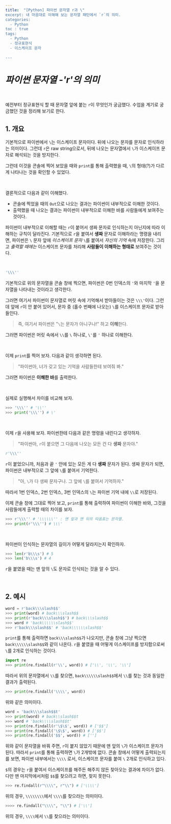 ```yaml
---
title:  "[Python] 파이썬 문자열 r과 \"
excerpt: 내 마음대로 이해해 보는 문자열 패턴에서 `r`의 의미.
categories:
  - Python
toc : true
tags:
  - Python
  - 정규표현식
  - 이스케이프 문자
 
---
```






# _파이썬 문자열 -'r'의 의미_

<br>

 예전부터 정규표현식 할 때 문자열 앞에 붙는 `r`이 무엇인가 궁금했다.  수업을 계기로 궁금했던 것을 정리해 보기로 한다.



## 1. 개요



 기본적으로 파이썬에서 `\`는 이스케이프 문자이다. 뒤에 나오는 문자를 문자로 인식하라는 의미이다. 그런데 `r`은 raw string으로서, 뒤에 나오는 문자열에서 `\`가 이스케이프 문자로 해석되는 것을 방지한다.

 그런데 이것을 콘솔에 찍어 보았을 때와 `print`를 통해 출력했을 때, `\`의 형태(?)가 다르게 나타나는 것을 확인할 수 있었다.

<br>

 결론적으로 다음과 같이 이해했다.

* 콘솔에 찍었을 때의 `Out`으로 나오는 결과는 파이썬이 내부적으로 이해한 것이다.
* 출력했을 때 나오는 결과는 파이썬이 내부적으로 이해한 바를 사람들에게 보여주는 것이다.

 파이썬이 내부적으로 이해할 때는 `r`이 붙어서 생짜 문자로 인식하는지 아닌지에 따라 이해하는 규칙이 달라진다. 기본적으로 `r`을 붙여서 **생짜** 문자로 이해하라는 명령을 내리면, 파이썬은 `\` 문자 앞에 *이스케이프 문자* `\`를 붙여서 *자신의 기억* 속에 저장한다. 그리고 *출력할 때에는* 이스케이프 문자를 처리해 **사람들이 이해하는 형태로** 보여주는 것이다.

<br>



```python
'\\\''
```

 기본적으로 위의 문자열을 콘솔 창에 찍으면, 파이썬은 0번 인덱스의 `'`와 마지막 `'`을 문자열을 나타내는 것이라고 생각한다.

 그러면 여기서 파이썬이 문자열로 머릿 속에 기억해서 받아들이는 것은 `\\\'`이다. 그런데 앞에 `r`이 안 붙어 있어서, 문자 중 (홀수 번째에 나오는) `\`를 이스케이프 문자로 받아 들인다. 

> 즉, 여기서 파이썬은 "`\`는 문자가 아니구나!" 하고 **이해**한다.

 그러면 파이썬은 머릿 속에서 `\\`를 `\` 하나로, `\'`를 `'` 하나로 이해한다. 

<br>

이제 `print`를 찍어 보자. 다음과 같이 생각하면 된다.

> "파이썬아, 너가 갖고 있는 기억을 사람들한테 보여줘 봐."

 그러면 파이썬은 **이해한 바**를 출력한다. 

<br>

실제로 실행해서 차이를 비교해 보자.

```python
>>> '\\\'' # '\\''
>>> print('\\\'') # \'
```

<br>

 이제 `r`을 사용해 보자. 파이썬한테 다음과 같은 명령을 내린다고 생각하자.

> "파이썬아, `r`이 붙으면 그 다음에 나오는 모든 건 다 **생짜** 문자야."

```python
r'\\\''
```

 `r`이 붙었으니까, 처음과 끝 `'` 안에 있는 모든 게 다 **생짜** 문자가 된다. 생짜 문자가 되면, 파이썬은 내부적으로 그 앞에 `\`를 붙여서 기억한다.

> "아, `\`가 다 생짜 문자구나. 그 앞에 `\`를 붙여서 기억하자."

 따라서 1번 인덱스, 2번 인덱스, 3번 인덱스의 `\`는 파이썬 기억 내에 `\\`로 저장된다. 

 이제 콘솔 창에 그대로 찍어 보고, `print`를 통해 출력하여 파이썬이 이해한 바와, 그것을 사람들에게 출력할 때의 차이를 보자. 

 ```python
>>> r'\\\'' # '\\\\\\'' : 맨 앞과 맨 뒤의 따옴표는 문자열.
>>> print(r'\\\'') # \\\'
 ```

<br>

 파이썬이 인식하는 문자열의 길이가 어떻게 달라지는지 확인하자.

 ```python
>>> len(r'b\\\s') # 5
>>> len('b\\\s') # 4
 ```

 `r`을 붙였을 때는 맨 앞의 `\`도 문자로 인식되는 것을 알 수 있다.

<br>



## 2. 예시



```python
word = r'back\\\slash$$'
>>> print(word) # back\\\slash$$
>>> print(r'back\\\slash$$') # back\\\slash$$
>>> word # 'back\\\\\\slash$$'
>>> r'back\\\slash$$' # 'back\\\\\\slash$$'
```

 `print`를 통해 출력하면 `back\\\slash$$`가 나오지만, 콘솔 창에 그냥 찍으면 `back\\\\\\slash$$`와 같이 나온다.  `r`을 붙였을 때 어떻게 이스케이프를 방지함으로써 `\`를 2개로 인식하는 것이다.



```python
import re
>>> print(re.findall(r'\\', word)) # ['\\', '\\', '\\']
```

 따라서 위의 문자열에서 `\\`를 찾으면, `back\\\\\\slash$$`에서 `\\`를 찾는 것과 동일한 결과가 출력된다.

```python
>>> print(re.findall('\\\\', word))
```

 위와 같은 의미이다.



```python
word = 'back\\\slash$$t'
>>> print(word) # back\\slash$$t
>>> word # 'back\\\\slash$$t'
>>> print(re.findall(r'\$\$', word)) # ['$$']
>>> print(re.findall('\$\$', word)) # ['$$']
>>> print(re.findall('$$', word)) # ['']
```

 위와 같이 문자열을 바꿔 주면, `r`이 붙지 않았기 때문에 맨 앞의 `\`가 이스케이프 문자가 된다. 따라서 `print`를 통해 출력하면 `\`가 2개밖에 없다. 콘솔 창에서 어떻게 출력되는지를 보면, 파이썬 내부에서는 `\\\\` 로서, 이스케이프 문자를 붙여 `\` 2개로 인식하고 있다.

 `$`의 경우는 `r`을 붙여서 이스케이프를 해주든 해주지 않든 찾아오는 결과에 차이가 없다. 다만 맨 마지막에서처럼 `$$`를 찾으려고 하면, 찾지 못한다.

```python
>>> re.findall(r"\\\\", r"\\") # ['\\\\']
```

 위의 경우, `\\\\\\\\`에서 `\\\\`를 찾으라는 의미이다.

```python
>>>> re.findall("\\\\", "\\") # ['\\']
```

 위의 경우, `\\\\`에서 `\\`를 찾으라는 의미이다.



 